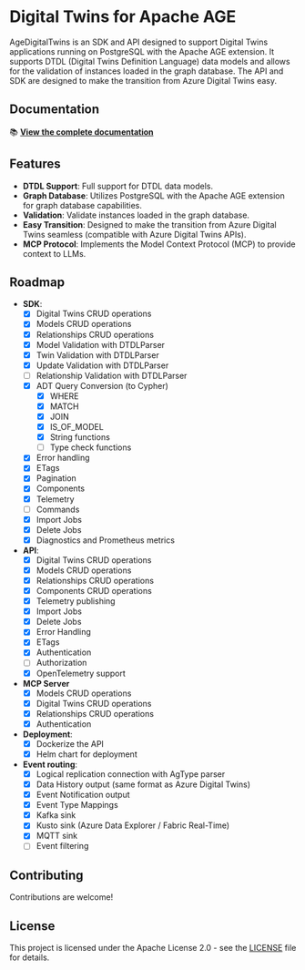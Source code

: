 # Digital Twins for Apache AGE

AgeDigitalTwins is an SDK and API designed to support Digital Twins applications running on PostgreSQL with the Apache AGE extension. It supports DTDL (Digital Twins Definition Language) data models and allows for the validation of instances loaded in the graph database. The API and SDK are designed to make the transition from Azure Digital Twins easy.

## Documentation

📚 **[View the complete documentation](https://konnektr-io.github.io/pg-age-digitaltwins/)**

## Features

- **DTDL Support**: Full support for DTDL data models.
- **Graph Database**: Utilizes PostgreSQL with the Apache AGE extension for graph database capabilities.
- **Validation**: Validate instances loaded in the graph database.
- **Easy Transition**: Designed to make the transition from Azure Digital Twins seamless (compatible with Azure Digital Twins APIs).
- **MCP Protocol**: Implements the Model Context Protocol (MCP) to provide context to LLMs.

## Roadmap

- **SDK**:
  - [x] Digital Twins CRUD operations
  - [x] Models CRUD operations
  - [x] Relationships CRUD operations
  - [x] Model Validation with DTDLParser
  - [x] Twin Validation with DTDLParser
  - [x] Update Validation with DTDLParser
  - [ ] Relationship Validation with DTDLParser
  - [x] ADT Query Conversion (to Cypher)
    - [x] WHERE
    - [x] MATCH
    - [x] JOIN
    - [x] IS_OF_MODEL
    - [x] String functions
    - [ ] Type check functions
  - [x] Error handling
  - [x] ETags
  - [x] Pagination
  - [x] Components
  - [x] Telemetry
  - [ ] Commands
  - [x] Import Jobs
  - [x] Delete Jobs
  - [x] Diagnostics and Prometheus metrics
- **API**:
  - [x] Digital Twins CRUD operations
  - [x] Models CRUD operations
  - [x] Relationships CRUD operations
  - [x] Components CRUD operations
  - [x] Telemetry publishing
  - [x] Import Jobs
  - [x] Delete Jobs
  - [x] Error Handling
  - [x] ETags
  - [x] Authentication
  - [ ] Authorization
  - [x] OpenTelemetry support
- **MCP Server**
  - [x] Models CRUD operations
  - [x] Digital Twins CRUD operations
  - [x] Relationships CRUD operations
  - [x] Authentication
- **Deployment**:
  - [x] Dockerize the API
  - [x] Helm chart for deployment
- **Event routing**:
  - [x] Logical replication connection with AgType parser
  - [x] Data History output (same format as Azure Digital Twins)
  - [x] Event Notification output
  - [x] Event Type Mappings
  - [x] Kafka sink
  - [x] Kusto sink (Azure Data Explorer / Fabric Real-Time)
  - [x] MQTT sink
  - [ ] Event filtering

## Contributing

Contributions are welcome!

## License

This project is licensed under the Apache License 2.0 - see the [LICENSE](LICENSE) file for details.